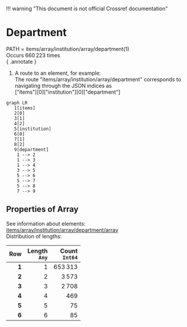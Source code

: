 !!! warning "This document is not official Crossref documentation"
# Department
PATH = items/array/institution/array/department(1)  
Occurs 660 223 times  
{ .annotate }

1. A route to an element, for example:  
   The route "items/array/institution/array/department" corresponds to navigating through the JSON indices as  
   ["items"][0]["institution"][0]["department"]  

```mermaid
graph LR
   1[items]
   2[0]
   3[1]
   4[2]
   5[institution]
   6[0]
   7[1]
   8[2]
   9[department]
    1 --> 2
    1 --> 3
    1 --> 4
    3 --> 5
    5 --> 6
    5 --> 7
    5 --> 8
    7 --> 9
```


## Properties of Array
See information about elements: [items/array/institution/array/department/array](array/index.md)  
Distribution of lengths:  

| **Row** | **Length**<br>`Any` | **Count**<br>`Int64` |
|--------:|--------------------:|---------------------:|
| **1**   | 1                   | 653 313              |
| **2**   | 2                   | 3 573                |
| **3**   | 3                   | 2 708                |
| **4**   | 4                   | 469                  |
| **5**   | 5                   | 75                   |
| **6**   | 6                   | 85                   |

